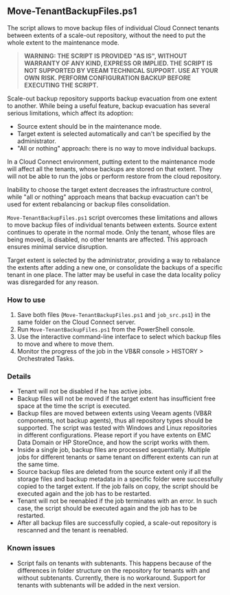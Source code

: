 ## Move-TenantBackupFiles.ps1
The script allows to move backup files of individual Cloud Connect tenants between extents of a scale-out repository, without the need to put the whole extent to the maintenance mode.

> **WARNING: THE SCRIPT IS PROVIDED "AS IS", WITHOUT WARRANTY OF ANY KIND, EXPRESS OR IMPLIED. THE SCRIPT IS NOT SUPPORTED BY VEEAM TECHNICAL SUPPORT. USE AT YOUR OWN RISK. PERFORM CONFIGURATION BACKUP BEFORE EXECUTING THE SCRIPT.**

Scale-out backup repository supports backup evacuation from one extent to another. While being a useful feature, backup evacuation has several serious limitations, which affect its adoption:

- Source extent should be in the maintenance mode.
- Target extent is selected automatically and can't be specified by the administrator.
- "All or nothing" approach: there is no way to move individual backups.

In a Cloud Connect environment, putting extent to the maintenance mode will affect all the tenants, whose backups are stored on that extent. They will not be able to run the jobs or perform restore from the cloud repository.

Inability to choose the target extent decreases the infrastructure control, while "all or nothing" approach means that backup evacuation can't be used for extent rebalancing or backup files consolidation.

`Move-TenantBackupFiles.ps1` script overcomes these limitations and allows to move backup files of individual tenants between extents. Source extent continues to operate in the normal mode. Only the tenant, whose files are being moved, is disabled, no other tenants are affected. This approach ensures minimal service disruption.

Target extent is selected by the administrator, providing a way to rebalance the extents after adding a new one, or consolidate the backups of a specific tenant in one place. The latter may be useful in case the data locality policy was disregarded for any reason.

### How to use

1. Save both files (`Move-TenantBackupFiles.ps1` and `job_src.ps1`) in the same folder on the Cloud Connect server.
2. Run `Move-TenantBackupFiles.ps1` from the PowerShell console.
3. Use the interactive command-line interface to select which backup files to move and where to move them.
4. Monitor the progress of the job in the VB&R console > HISTORY > Orchestrated Tasks.

### Details

- Tenant will not be disabled if he has active jobs.
- Backup files will not be moved if the target extent has insufficient free space at the time the script is executed.
- Backup files are moved between extents using Veeam agents (VB&R components, not backup agents), thus all repository types should be supported. The script was tested with Windows and Linux repositories in different configurations. Please report if you have extents on EMC Data Domain or HP StoreOnce, and how the script works with them.
- Inside a single job, backup files are processed sequentially. Multiple jobs for different tenants or same tenant on different extents can run at the same time.
- Source backup files are deleted from the source extent only if all the storage files and backup metadata in a specific folder were successfully copied to the target extent. If the job fails on copy, the script should be executed again and the job has to be restarted.
- Tenant will not be reenabled if the job terminates with an error. In such case, the script should be executed again and the job has to be restarted.
- After all backup files are successfully copied, a scale-out repository is rescanned and the tenant is reenabled.

### Known issues

- Script fails on tenants with subtenants. This happens because of the differences in folder structure on the repository for tenants with and without subtenants. Currently, there is no workaround. Support for tenants with subtenants will be added in the next version.